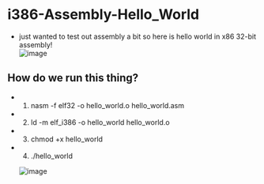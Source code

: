 # i386-Assembly-Hello_World

- just wanted to test out assembly a bit so here is hello world in x86 32-bit assembly!\
![image](https://user-images.githubusercontent.com/86436966/136079222-5a750c3c-81f9-4ab6-ac87-46ca9577cad8.png)

## How do we run this thing?
- 1. nasm -f elf32 -o hello_world.o hello_world.asm
- 2. ld -m elf_i386 -o hello_world hello_world.o
- 3. chmod +x hello_world
- 4. ./hello_world

  ![image](https://user-images.githubusercontent.com/86436966/136079123-12bc5253-eb15-4e11-9798-af0983374b5b.png)
